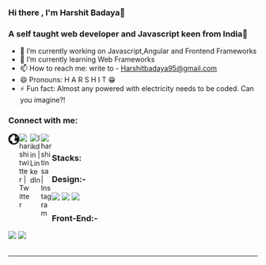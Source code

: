 ### Hi there , I'm Harshit Badaya👋

### A self taught web developer and Javascript keen from India💛

- 🔭 I’m currently working on Javascript,Angular and Frontend Frameworks
- 🌱 I’m currently learning Web Frameworks
- 📫 How to reach me: write to - Harshitbadaya95@gmail.com 
- 😄 Pronouns: H A R S H I T 😁
- ⚡ Fun fact: Almost any powered with electricity needs to be coded. Can you imagine?!


### Connect with me:

<img align="left" alt="harshit.com" width="22px" src="https://raw.githubusercontent.com/iconic/open-iconic/master/svg/globe.svg" />
<img align="left" alt="harshitwitter | Twitter" width="22px" src="https://cdn.jsdelivr.net/npm/simple-icons@v3/icons/twitter.svg" />
<img align="left" alt="likdin | LinkedIn" width="22px" src="https://cdn.jsdelivr.net/npm/simple-icons@v3/icons/linkedin.svg" />
<img align="left" alt="harshitinsa | Instagram" width="22px" src="https://cdn.jsdelivr.net/npm/simple-icons@v3/icons/instagram.svg" />

<br />

### Stacks:
### Design:-
<img src="https://img.icons8.com/color/48/000000/html-5.png"/>
<img src="https://img.icons8.com/color/48/000000/css3.png"/>
<img src="https://img.icons8.com/color/48/000000/bootstrap.png"/>

### Front-End:-
<img src="https://img.icons8.com/color/48/000000/javascript.png"/>
<img src="https://img.icons8.com/color/48/000000/angularjs.png"/>





<br />
<br />

---
<!--
**Harshit-Badaya/Harshit-Badaya** is a ✨ _special_ ✨ repository because its `README.md` (this file) appears on your GitHub profile.

Here are some ideas to get you started:

- -->
